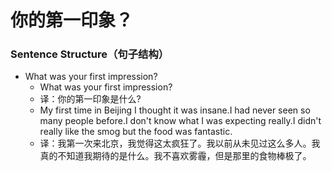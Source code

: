 # 你的第一印象？

### Sentence Structure（句子结构）

- What was your first impression?
  - What was your first impression?
  - 译：你的第一印象是什么?
  - My first time in Beijing I thought it was insane.I had never seen so many people before.I don't know what I was expecting really.I didn't really like the smog but the food was fantastic.
  - 译：我第一次来北京，我觉得这太疯狂了。我以前从未见过这么多人。我真的不知道我期待的是什么。我不喜欢雾霾，但是那里的食物棒极了。
